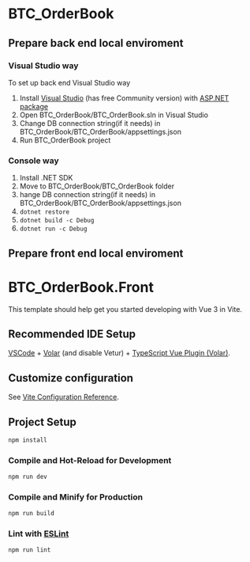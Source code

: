 # BTC_OrderBook

## Prepare back end local enviroment

### Visual Studio way
To set up back end
Visual Studio way
1. Install [Visual Studio](https://visualstudio.microsoft.com/en/thank-you-downloading-visual-studio/?sku=Community&channel=Release&version=VS2022&source=VSLandingPage&cid=2030&passive=false) (has free Community version) with [ASP.NET package](https://docs.microsoft.com/en-us/visualstudio/install/modify-visual-studio?view=vs-2019&preserve-view=true#modify-workloads)
2. Open BTC_OrderBook/BTC_OrderBook.sln in Visual Studio
3. Change DB connection string(if it needs) in BTC_OrderBook/BTC_OrderBook/appsettings.json
4. Run BTC_OrderBook project


### Console way
1. Install .NET SDK
2. Move to BTC_OrderBook/BTC_OrderBook folder
3. hange DB connection string(if it needs) in BTC_OrderBook/BTC_OrderBook/appsettings.json
4. ```dotnet restore```
5. ```dotnet build -c Debug```
6. ```dotnet run -c Debug```

## Prepare front end local enviroment

# BTC_OrderBook.Front

This template should help get you started developing with Vue 3 in Vite.

## Recommended IDE Setup

[VSCode](https://code.visualstudio.com/) + [Volar](https://marketplace.visualstudio.com/items?itemName=Vue.volar) (and disable Vetur) + [TypeScript Vue Plugin (Volar)](https://marketplace.visualstudio.com/items?itemName=Vue.vscode-typescript-vue-plugin).

## Customize configuration

See [Vite Configuration Reference](https://vitejs.dev/config/).

## Project Setup

```sh
npm install
```

### Compile and Hot-Reload for Development

```sh
npm run dev
```

### Compile and Minify for Production

```sh
npm run build
```

### Lint with [ESLint](https://eslint.org/)

```sh
npm run lint
```

